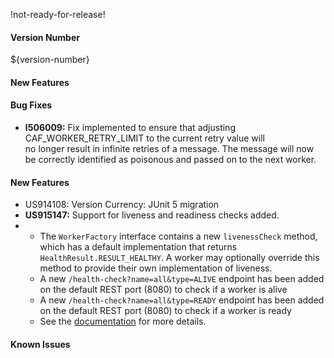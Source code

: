 !not-ready-for-release!

#### Version Number
${version-number}

#### New Features

#### Bug Fixes
- **I506009:** Fix implemented to ensure that adjusting CAF_WORKER_RETRY_LIMIT to the current retry value will  
               no longer result in infinite retries of a message. The message will now be correctly identified as
               poisonous and passed on to the next worker.
#### New Features
- US914108: Version Currency: JUnit 5 migration
- **US915147:** Support for liveness and readiness checks added.
-   - The `WorkerFactory` interface contains a new `livenessCheck` method, which has a default implementation that returns 
      `HealthResult.RESULT_HEALTHY`. A worker may optionally override this method to provide their own implementation of liveness.
    - A new `/health-check?name=all&type=ALIVE` endpoint has been added on the default REST port (8080) to check if a worker is alive
    - A new `/health-check?name=all&type=READY` endpoint has been added on the default REST port (8080) to check if a worker is ready
    - See the [documentation](https://github.com/WorkerFramework/worker-framework/tree/develop/worker-core#health-checks-within-the-worker-framework)
      for more details.

#### Known Issues
